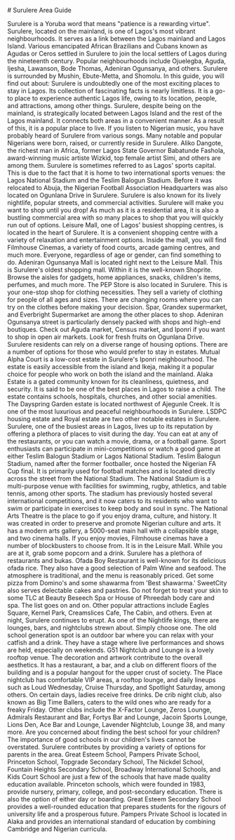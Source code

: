 \# Surulere Area Guide

Surulere is a Yoruba word that means "patience is a rewarding virtue". Surulere, located on the mainland, is one of Lagos's most vibrant neighbourhoods. It serves as a link between the Lagos mainland and Lagos Island. Various emancipated African Brazilians and Cubans known as Agudas or Ceros settled in Surulere to join the local settlers of Lagos during the nineteenth century. Popular neighbourhoods include Ojuelegba, Aguda, Ijesha, Lawanson, Bode Thomas, Adeniran Ogunsanya, and others. Surulere is surrounded by Mushin, Ebute\-Metta, and Shomolu. In this guide, you will find out about: Surulere is undoubtedly one of the most exciting places to stay in Lagos. Its collection of fascinating facts is nearly limitless. It is a go\-to place to experience authentic Lagos life, owing to its location, people, and attractions, among other things. Surulere, despite being on the mainland, is strategically located between Lagos Island and the rest of the Lagos mainland. It connects both areas in a convenient manner. As a result of this, it is a popular place to live. If you listen to Nigerian music, you have probably heard of Surulere from various songs. Many notable and popular Nigerians were born, raised, or currently reside in Surulere. Aliko Dangote, the richest man in Africa, former Lagos State Governor Babatunde Fashola, award\-winning music artiste Wizkid, top female artist Simi, and others are among them. Surulere is sometimes referred to as Lagos' sports capital. This is due to the fact that it is home to two international sports venues: the Lagos National Stadium and the Teslim Balogun Stadium. Before it was relocated to Abuja, the Nigerian Football Association Headquarters was also located on Ogunlana Drive in Surulere. Surulere is also known for its lively nightlife, popular streets, and commercial activities. Surulere will make you want to shop until you drop! As much as it is a residential area, it is also a bustling commercial area with so many places to shop that you will quickly run out of options. Leisure Mall, one of Lagos' busiest shopping centres, is located in the heart of Surulere. It is a convenient shopping centre with a variety of relaxation and entertainment options. Inside the mall, you will find Filmhouse Cinemas, a variety of food courts, arcade gaming centres, and much more. Everyone, regardless of age or gender, can find something to do. Adeniran Ogunsanya Mall is located right next to the Leisure Mall. This is Surulere's oldest shopping mall. Within it is the well\-known Shoprite. Browse the aisles for gadgets, home appliances, snacks, children's items, perfumes, and much more. The PEP Store is also located in Surulere. This is your one\-stop shop for clothing necessities. They sell a variety of clothing for people of all ages and sizes. There are changing rooms where you can try on the clothes before making your decision. Spar, Grandex supermarket, and Everbright Supermarket are among the other places to shop. Adeniran Ogunsanya street is particularly densely packed with shops and high\-end boutiques. Check out Aguda market, Census market, and Iponri if you want to shop in open air markets. Look for fresh fruits on Ogunlana Drive. Surulere residents can rely on a diverse range of housing options. There are a number of options for those who would prefer to stay in estates. Mutual Alpha Court is a low\-cost estate in Surulere's Iponri neighbourhood. The estate is easily accessible from the island and Ikeja, making it a popular choice for people who work on both the island and the mainland. Alaka Estate is a gated community known for its cleanliness, quietness, and security. It is said to be one of the best places in Lagos to raise a child. The estate contains schools, hospitals, churches, and other social amenities. The Dayspring Garden estate is located northwest of Ajegunle Creek. It is one of the most luxurious and peaceful neighbourhoods in Surulere. LSDPC housing estate and Royal estate are two other notable estates in Surulere. Surulere, one of the busiest areas in Lagos, lives up to its reputation by offering a plethora of places to visit during the day. You can eat at any of the restaurants, or you can watch a movie, drama, or a football game. Sport enthusiasts can participate in mini\-competitions or watch a good game at either Teslim Balogun Stadium or Lagos National Stadium. Teslim Balogun Stadium, named after the former footballer, once hosted the Nigerian FA Cup final. It is primarily used for football matches and is located directly across the street from the National Stadium. The National Stadium is a multi\-purpose venue with facilities for swimming, rugby, athletics, and table tennis, among other sports. The stadium has previously hosted several international competitions, and it now caters to its residents who want to swim or participate in exercises to keep body and soul in sync. The National Arts Theatre is the place to go if you enjoy drama, culture, and history. It was created in order to preserve and promote Nigerian culture and arts. It has a modern arts gallery, a 5000\-seat main hall with a collapsible stage, and two cinema halls. If you enjoy movies, Filmhouse cinemas have a number of blockbusters to choose from. It is in the Leisure Mall. While you are at it, grab some popcorn and a drink. Surulere has a plethora of restaurants and bukas. Ofada Boy Restaurant is well\-known for its delicious ofada rice. They also have a good selection of Palm Wine and seafood. The atmosphere is traditional, and the menu is reasonably priced. Get some pizza from Domino's and some shawarma from 'Best shawarma.' SweetCity also serves delectable cakes and pastries. Do not forget to treat your skin to some TLC at Beauty Beseech Spa or House of Phreedah body care and spa. The list goes on and on. Other popular attractions include Eagles Square, Kernel Park, Creamslices Cafe, The Cabin, and others. Even at night, Surulere continues to erupt. As one of the Nightlife kings, there are lounges, bars, and nightclubs strewn about. Simply choose one. The old school generation spot is an outdoor bar where you can relax with your catfish and a drink. They have a stage where live performances and shows are held, especially on weekends. G51 Nightclub and Lounge is a lovely rooftop venue. The decoration and artwork contribute to the overall aesthetics. It has a restaurant, a bar, and a club on different floors of the building and is a popular hangout for the upper crust of society. The Place nightclub has comfortable VIP areas, a rooftop lounge, and daily lineups such as Loud Wednesday, Cruise Thursday, and Spotlight Saturday, among others. On certain days, ladies receive free drinks. De crib night club, also known as Big Time Ballers, caters to the wild ones who are ready for a freaky Friday. Other clubs include the X\-Factor Lounge, Zeros Lounge, Admirals Restaurant and Bar, Fortys Bar and Lounge, Jacoin Sports Lounge, Lions Den, Ace Bar and Lounge, Lavender Nightclub, Lounge 38, and many more. Are you concerned about finding the best school for your children? The importance of good schools in our children's lives cannot be overstated. Surulere contributes by providing a variety of options for parents in the area. Great Esteem School, Pampers Private School, Princeton School, Topgrade Secondary School, The Nickdel School, Fountain Heights Secondary School, Broadway International Schools, and Kids Court School are just a few of the schools that have made quality education available. Princeton schools, which were founded in 1983, provide nursery, primary, college, and post\-secondary education. There is also the option of either day or boarding. Great Esteem Secondary School provides a well\-rounded education that prepares students for the rigours of university life and a prosperous future. Pampers Private School is located in Alaka and provides an international standard of education by combining Cambridge and Nigerian curricula.